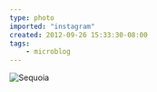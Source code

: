 ```yaml
---
type: photo
imported: "instagram"
created: 2012-09-26 15:33:30-08:00
tags:
    - microblog
---
```

![Sequoia](/media/images/photos/2012/09/1e61b72651727ec55e8b605adaa5c12e.jpg)

